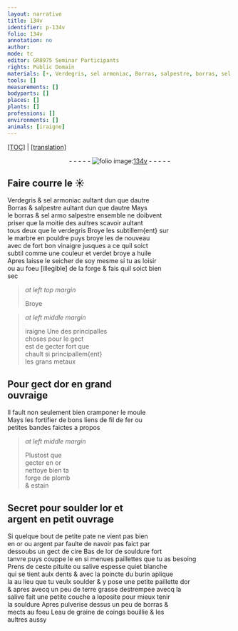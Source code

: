 ```yaml
---
layout: narrative
title: 134v
identifier: p-134v
folio: 134v
annotation: no
author:
mode: tc
editor: GR8975 Seminar Participants
rights: Public Domain
materials: [☀, Verdegris, sel armoniac, Borras, salpestre, borras, sel armo, verdegris, marbre, vinaigre, verdet, huile, metaux, or, fer, plomb, estain, argent, cire, pituite, salive, terre, eau de graine de coings]
tools: []
measurements: []
bodyparts: []
places: []
plants: []
professions: []
environments: []
animals: [iraigne]
---
```


<p><a href="{{ site.baseurl }}/diplomatic/">[TOC]</a> | <a href="{{ site.baseurl }}/texts/p-134v_tl/" target="_blank">[translation]</a></p><div class="folio" align="center">- - - - - <a href="http://gallica.bnf.fr/ark:/12148/btv1b10500001g/f274.image" target="_blank"><img src="https://cu-mkp.github.io/2017-workshop-edition/assets/photo-icon.png" alt="folio image: " style="display:inline-block; margin-bottom:-3px;"/>134v</a> - - - - - </div>  
  

## Faire courre le <span class="m">☀</span>

 
 <span class="m">Verdegris</span> & <span class="m">sel armoniac</span> aultant dun que dautre<br/> <span class="m">Borras</span> & <span class="m">salpestre</span> aultant dun que dautre Mays<br/> le <span class="m">borras</span> & <span class="del"><span class="m">sel armo</span></span> <span class="m">salpestre</span> ensemble ne doibvent<br/> priser que la moitie des aultres scavoir aultant<br/> tous deux que le <span class="m">verdegris</span> Broye les subtillem{ent} sur<br/> le <span class="m">marbre</span> en pouldre puys broye les de nouveau<br/> avec de fort bon <span class="m">vinaigre</span> jusques a ce quil soict<br/> subtil comme une couleur et <span class="m">verdet</span> broye a <span class="m">huile</span><br/> Apres laisse le seicher de soy mesme si tu as loisir<br/> ou au foeu <span class="del">[illegible]</span> de la forge & fais quil soict bien<br/> sec
 
> *at left top margin*
> 
> 
>   Broye
 
> *at left middle margin*
> 
> 
>   <span class="del"><span class="al">iraigne</span></span> Une des principalles<br/> choses pour le gect<br/> est de gecter fort <span class="del">que</span><br/> chault <span class="del">si</span> principallem{ent}<br/> les grans <span class="m">metaux</span>
 
 
  

##  Pour gect d<span class="m">or</span> en grand<br/> ouvraige

 
 Il fault non seulement bien cramponer le moule<br/> Mays les fortifier de bons liens de fil de <span class="m">fer</span> ou<br/> petites bandes faictes a propos
 
> *at left middle margin*
> 
> 
>   Plustost que<br/> gecter en <span class="m">or</span><br/> nettoye bien ta<br/> forge de <span class="m">plomb</span><br/> & <span class="m">estain</span>
 
 
  

##  Secret pour soulder l<span class="m">or</span> et<br/> <span class="m">argent</span> en petit ouvrage

 
 Si quelque bout de petite pate ne vient pas bien<br/> en <span class="m">or</span> ou <span class="m">argent</span> par faulte de navoir pas faict par<br/> dessoubs un gect de <span class="m">cire</span> Bas de l<span class="m">or</span> de souldure fort<br/> tanvre puys couppe le en si menues paillettes que tu as besoing<br/> Prens de ceste <span class="m">pituite</span> ou <span class="m">salive</span> espesse <span class="del">qui</span>et blanche<br/> qui se tient aulx dents & avec la poincte du burin aplique<br/> la au lieu que tu veulx soulder & y pose une petite paillette d<span class="m">or</span><br/> & apres avecq un peu de <span class="m">terre</span> grasse destrempee avecq la<br/> <span class="m">salive</span> fait une petite couche a loposite pour mieux tenir<br/> la souldure Apres pulverise dessus un peu de <span class="m">borras</span> &<br/> mects au foeu L<span class="m">eau de graine de coings</span> bouillie & les<br/> aultres aussy
 
